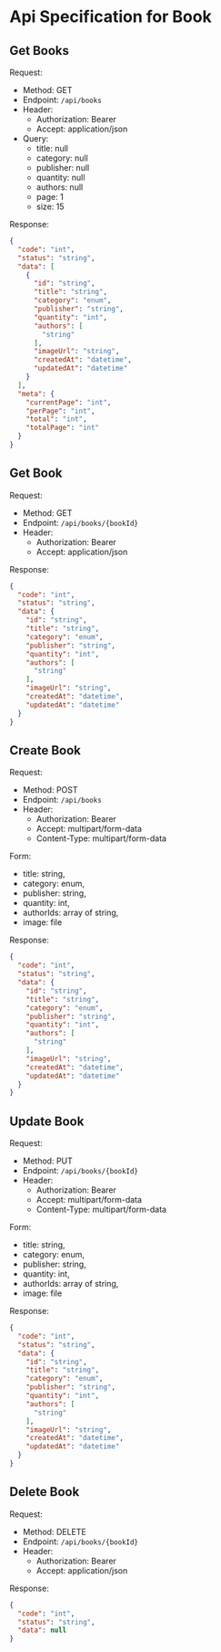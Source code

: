 ﻿# Api Specification for Book

## Get Books

Request:

- Method: GET
- Endpoint: `/api/books`
- Header:
    - Authorization: Bearer <token>
    - Accept: application/json
- Query:
    - title: null
    - category: null
    - publisher: null
    - quantity: null
    - authors: null
    - page: 1
    - size: 15

Response:

```json
{
  "code": "int",
  "status": "string",
  "data": [
    {
      "id": "string",
      "title": "string",
      "category": "enum",
      "publisher": "string",
      "quantity": "int",
      "authors": [
        "string"
      ],
      "imageUrl": "string",
      "createdAt": "datetime",
      "updatedAt": "datetime"
    }
  ],
  "meta": {
    "currentPage": "int",
    "perPage": "int",
    "total": "int",
    "totalPage": "int"
  }
}
```

## Get Book

Request:

- Method: GET
- Endpoint: `/api/books/{bookId}`
- Header:
    - Authorization: Bearer <token>
    - Accept: application/json

Response:

```json
{
  "code": "int",
  "status": "string",
  "data": {
    "id": "string",
    "title": "string",
    "category": "enum",
    "publisher": "string",
    "quantity": "int",
    "authors": [
      "string"
    ],
    "imageUrl": "string",
    "createdAt": "datetime",
    "updatedAt": "datetime"
  }
}
```

## Create Book

Request:

- Method: POST
- Endpoint: `/api/books`
- Header:
    - Authorization: Bearer <token>
    - Accept: multipart/form-data
    - Content-Type: multipart/form-data

Form:

- title: string,
- category: enum,
- publisher: string,
- quantity: int,
- authorIds: array of string,
- image: file

Response:

```json
{
  "code": "int",
  "status": "string",
  "data": {
    "id": "string",
    "title": "string",
    "category": "enum",
    "publisher": "string",
    "quantity": "int",
    "authors": [
      "string"
    ],
    "imageUrl": "string",
    "createdAt": "datetime",
    "updatedAt": "datetime"
  }
}
```

## Update Book

Request:

- Method: PUT
- Endpoint: `/api/books/{bookId}`
- Header:
    - Authorization: Bearer <token>
    - Accept: multipart/form-data
    - Content-Type: multipart/form-data

Form:

- title: string,
- category: enum,
- publisher: string,
- quantity: int,
- authorIds: array of string,
- image: file

Response:

```json
{
  "code": "int",
  "status": "string",
  "data": {
    "id": "string",
    "title": "string",
    "category": "enum",
    "publisher": "string",
    "quantity": "int",
    "authors": [
      "string"
    ],
    "imageUrl": "string",
    "createdAt": "datetime",
    "updatedAt": "datetime"
  }
}
```

## Delete Book

Request:

- Method: DELETE
- Endpoint: `/api/books/{bookId}`
- Header:
    - Authorization: Bearer <token>
    - Accept: application/json

Response:

```json
{
  "code": "int",
  "status": "string",
  "data": null
}
```